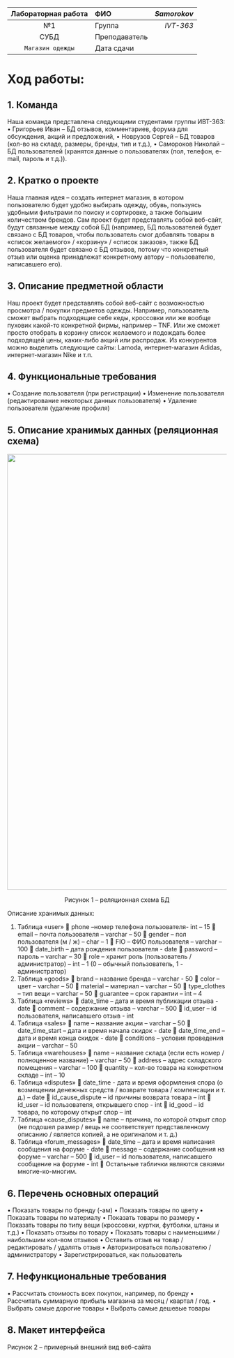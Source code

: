 |   Лабораторная работа | ФИО     | *Samorokov* |
| :-------------: |:--------------|  -----:     |
|        №1       | Группа        | *IVT-363*   |
|       СУБД      | Преподаватель |             |
| `Магазин одежды`| Дата сдачи    |             |

# Ход работы:
## 1.	Команда
Наша команда представлена следующими студентами группы ИВТ-363: 
•	Григорьев Иван – БД отзывов, комментариев, форума для обсуждения, акций и предложений, 
•	Новрузов Сергей – БД товаров (кол-во на складе, размеры, бренды, тип и т.д.), 
•	Самороков Николай – БД пользователей (хранятся данные о пользователях (пол, телефон, e-mail, пароль и т.д.)).

## 2.	Кратко о проекте 
Наша главная идея – создать интернет магазин, в котором пользователю будет удобно выбирать одежду, обувь, пользуясь удобными фильтрами по поиску и сортировке, а также большим количеством брендов. Сам проект будет представлять собой веб-сайт, будут связанные между собой БД (например, БД пользователей будет связано с БД товаров, чтобы пользователь смог добавлять товары в «список желаемого» / «корзину» / «список заказов», также БД пользователя будет связано с БД отзывов, потому что конкретный отзыв или оценка принадлежат конкретному автору – пользователю, написавшего его).
## 3.	Описание предметной области
Наш проект будет представлять собой веб-сайт с возможностью просмотра / покупки предметов одежды. Например, пользователь сможет выбрать подходящие себе кеды, кроссовки или же вообще пуховик какой-то конкретной фирмы, например – TNF. Или же сможет просто отобрать в корзину список желаемого и подождать более подходящей цены, каких-либо акций или распродаж. Из конкурентов можно выделить следующие сайты: Lamoda, интернет-магазин Adidas, интернет-магазин Nike и т.п.
## 4.	Функциональные требования
•	Создание пользователя (при регистрации)
•	Изменение пользователя (редактирование некоторых данных пользователя)
•	Удаление пользователя (удаление профиля)

## 5.	Описание хранимых данных (реляционная схема)

<div id="header" align="center">
  <img src="D:\_Домашка\3 курс\2 семестр\СУБД\1 лаба\relative_schema.PNG" width="1000"/>
  <p> Рисунок 1 – реляционная схема БД </p> 
</div>

Описание хранимых данных:
1)	Таблица «user»
	phone –номер телефона пользователя- int – 15
	email – почта пользователя – varchar – 50
	gender – пол пользователя (м / ж) – char – 1
	FIO – ФИО пользователя – varchar – 100
	date_birth – дата рождения пользователя - date
	password – пароль – varchar – 30
	role – хранит роль (пользователь / администратор) – int – 1 (0 – обычный пользователь, 1 - администратор)
2)	Таблица «goods»
	brand – название бренда – varchar - 50
	color – цвет – varchar – 50
	material – материал – varchar – 50
	type_clothes – тип вещи – varchar – 50
	guarantee – срок гарантии – int – 4
3)	Таблица «reviews»
	date_time – дата и время публикации отзыва - date
	comment – содержание отзыва – varchar – 500
	id_user – id пользователя, написавшего отзыв - int
4)	 Таблица «sales»
	name – название акции – varchar – 50
	date_time_start – дата и время начала скидок - date
	date_time_end – дата и время конца скидок - date
	conditions – условия проведения акции – varchar – 50
5)	Таблица «warehouses»
	name – название склада (если есть номер / полноценное название) – varchar – 50
	 address – адрес складского помещения – varchar – 100 
	quantity – кол-во товара на конкретном складе – int – 10
6)	Таблица «disputes»
	date_time - дата и время оформления спора (о возмещении денежных средств / возврате товара / компенсации и т. д.) – date
	id_cause_dispute – id причины возврата товара – int
	id_user – id пользователя, открывшего спор - int
	id_good – id товара, по которому открыт спор – int
7)	Таблица «cause_disputes» 
	name – причина, по которой открыт спор (не подошел размер / вещь не соответствует представленному описанию / является копией, а не оригиналом и т. д.)
8)	Таблица «forum_messages»
	date_time – дата и время написания сообщения на форуме - date
	message – содержание сообщения на форуме – varchar – 500 
	id_user – id пользователя, написавшего сообщение на форуме - int
	Остальные таблички являются связями многие-ко-многим. 


## 6.	Перечень основных операций
•	Показать товары по бренду (-ам)
•	Показать товары по цвету
•	Показать товары по материалу
•	Показать товары по размеру
•	Показать товары по типу вещи (кроссовки, куртки, футболки, штаны и т.д.)
•	Показать отзывы по товару
•	Показать товары с наименьшими / наибольшим кол-вом отзывов
•	Оставить отзыв на товар / редактировать / удалять отзыв
•	Авторизироваться пользователю / администратору
•	Зарегистрироваться, как пользователь

## 7.	Нефункциональные требования
•	Рассчитать стоимость всех покупок, например, по бренду
•	Рассчитать суммарную прибыль магазина за месяц / квартал / год.
•	Выбрать самые дорогие товары
•	Выбрать самые дешевые товары

## 8.	Макет интерфейса
 
Рисунок 2 – примерный внешний вид веб-сайта

